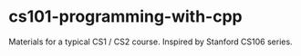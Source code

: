 # cs101-programming-with-cpp
Materials for a typical CS1 / CS2 course. Inspired by Stanford CS106 series.
